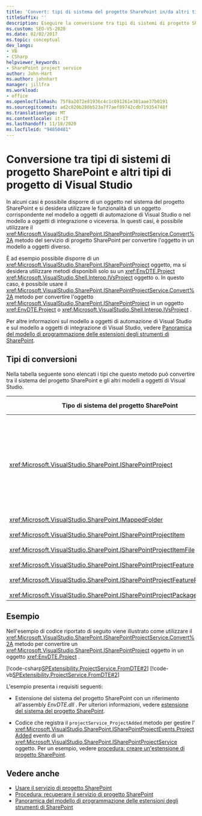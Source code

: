 ```yaml
---
title: 'Convert: tipi di sistema del progetto SharePoint in/da altri tipi'
titleSuffix: ''
description: Eseguire la conversione tra tipi di sistemi di progetto SharePoint e altri tipi di progetto di Visual Studio. Vedere un elenco che descrive in dettaglio i tipi che possono essere convertiti.
ms.custom: SEO-VS-2020
ms.date: 02/02/2017
ms.topic: conceptual
dev_langs:
- VB
- CSharp
helpviewer_keywords:
- SharePoint project service
author: John-Hart
ms.author: johnhart
manager: jillfra
ms.workload:
- office
ms.openlocfilehash: 75f8a2072e81936c4c1c691261e301aae37b0191
ms.sourcegitcommit: ad2c820b280b523a7f7aef89742cdb719354748f
ms.translationtype: MT
ms.contentlocale: it-IT
ms.lasthandoff: 11/18/2020
ms.locfileid: "94850481"
---
```

# <a name="convert-between-sharepoint-project-system-types-and-other-visual-studio-project-types"></a>Conversione tra tipi di sistemi di progetto SharePoint e altri tipi di progetto di Visual Studio
  In alcuni casi è possibile disporre di un oggetto nel sistema del progetto SharePoint e si desidera utilizzare le funzionalità di un oggetto corrispondente nel modello a oggetti di automazione di Visual Studio o nel modello a oggetti di integrazione o viceversa. In questi casi, è possibile utilizzare il <xref:Microsoft.VisualStudio.SharePoint.ISharePointProjectService.Convert%2A> metodo del servizio di progetto SharePoint per convertire l'oggetto in un modello a oggetti diverso.

 È ad esempio possibile disporre di un <xref:Microsoft.VisualStudio.SharePoint.ISharePointProject> oggetto, ma si desidera utilizzare metodi disponibili solo su un <xref:EnvDTE.Project> <xref:Microsoft.VisualStudio.Shell.Interop.IVsProject> oggetto o. In questo caso, è possibile usare il <xref:Microsoft.VisualStudio.SharePoint.ISharePointProjectService.Convert%2A> metodo per convertire l'oggetto <xref:Microsoft.VisualStudio.SharePoint.ISharePointProject> in un oggetto <xref:EnvDTE.Project> o <xref:Microsoft.VisualStudio.Shell.Interop.IVsProject> .

 Per altre informazioni sul modello a oggetti di automazione di Visual Studio e sul modello a oggetti di integrazione di Visual Studio, vedere [Panoramica del modello di programmazione delle estensioni degli strumenti di SharePoint](../sharepoint/overview-of-the-programming-model-of-sharepoint-tools-extensions.md).

## <a name="types-of-conversions"></a>Tipi di conversioni
 Nella tabella seguente sono elencati i tipi che questo metodo può convertire tra il sistema del progetto SharePoint e gli altri modelli a oggetti di Visual Studio.

|Tipo di sistema del progetto SharePoint|Tipi corrispondenti nei modelli a oggetti di automazione e integrazione|
|------------------------------------|-------------------------------------------------------------------------|
|<xref:Microsoft.VisualStudio.SharePoint.ISharePointProject>|<xref:EnvDTE.Project><br /><br /> o<br /><br /> Qualsiasi interfaccia nel modello a oggetti di integrazione di Visual Studio implementata dall'oggetto COM sottostante per il progetto. Queste interfacce includono <xref:Microsoft.VisualStudio.Shell.Interop.IVsHierarchy> , <xref:Microsoft.VisualStudio.Shell.Interop.IVsProject> o un'interfaccia derivata, e <xref:Microsoft.VisualStudio.Shell.Interop.IVsBuildPropertyStorage> . Per un elenco delle interfacce principali implementate dai progetti, vedere componenti di [base del modello di progetto](../extensibility/internals/project-model-core-components.md).|
|<xref:Microsoft.VisualStudio.SharePoint.IMappedFolder><br /><br /> <xref:Microsoft.VisualStudio.SharePoint.ISharePointProjectItem><br /><br /> <xref:Microsoft.VisualStudio.SharePoint.ISharePointProjectItemFile><br /><br /> <xref:Microsoft.VisualStudio.SharePoint.ISharePointProjectFeature><br /><br /> <xref:Microsoft.VisualStudio.SharePoint.ISharePointProjectFeatureResourceFile><br /><br /> <xref:Microsoft.VisualStudio.SharePoint.ISharePointProjectPackage>|<xref:EnvDTE.ProjectItem><br /><br /> o<br /><br /> <xref:System.UInt32>Valore (detto anche VSITEMID) che identifica il membro del progetto nell'oggetto <xref:Microsoft.VisualStudio.Shell.Interop.IVsHierarchy> che lo contiene. Questo valore può essere passato al parametro *ItemId* di alcuni <xref:Microsoft.VisualStudio.Shell.Interop.IVsHierarchy> metodi.|

## <a name="example"></a>Esempio
 Nell'esempio di codice riportato di seguito viene illustrato come utilizzare il <xref:Microsoft.VisualStudio.SharePoint.ISharePointProjectService.Convert%2A> metodo per convertire un <xref:Microsoft.VisualStudio.SharePoint.ISharePointProject> oggetto in un oggetto <xref:EnvDTE.Project> .

 [!code-csharp[SPExtensibility.ProjectService.FromDTE#2](../sharepoint/codesnippet/CSharp/spprojectserviceaddin/connect.cs#2)]
 [!code-vb[SPExtensibility.ProjectService.FromDTE#2](../sharepoint/codesnippet/VisualBasic/spprojectserviceaddin/connect.vb#2)]

 L'esempio presenta i requisiti seguenti:

- Estensione del sistema del progetto SharePoint con un riferimento all'assembly *EnvDTE.dll* . Per ulteriori informazioni, vedere [estensione del sistema del progetto SharePoint](../sharepoint/extending-the-sharepoint-project-system.md).

- Codice che registra il `projectService_ProjectAdded` metodo per gestire l' <xref:Microsoft.VisualStudio.SharePoint.ISharePointProjectEvents.ProjectAdded> evento di un <xref:Microsoft.VisualStudio.SharePoint.ISharePointProjectService> oggetto. Per un esempio, vedere [procedura: creare un'estensione di progetto SharePoint](../sharepoint/how-to-create-a-sharepoint-project-extension.md).

## <a name="see-also"></a>Vedere anche

- [Usare il servizio di progetto SharePoint](../sharepoint/using-the-sharepoint-project-service.md)
- [Procedura: recuperare il servizio di progetto SharePoint](../sharepoint/how-to-retrieve-the-sharepoint-project-service.md)
- [Panoramica del modello di programmazione delle estensioni degli strumenti di SharePoint](../sharepoint/overview-of-the-programming-model-of-sharepoint-tools-extensions.md)
